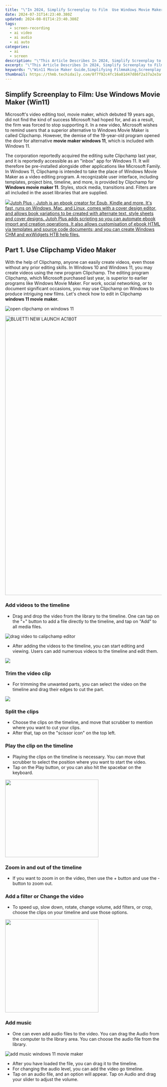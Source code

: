 ```yaml
---
title: "\"In 2024, Simplify Screenplay to Film  Use Windows Movie Maker (Win11)\""
date: 2024-07-31T14:23:40.380Z
updated: 2024-08-01T14:23:40.380Z
tags: 
  - screen-recording
  - ai video
  - ai audio
  - ai auto
categories: 
  - ai
  - screen
description: "\"This Article Describes In 2024, Simplify Screenplay to Film: Use Windows Movie Maker (Win11)\""
excerpt: "\"This Article Describes In 2024, Simplify Screenplay to Film: Use Windows Movie Maker (Win11)\""
keywords: "\"Win11 Movie Maker Guide,Simplifying Filmmaking,Screenplay to Film Conversion,Easy Win11 Storytelling,DIY Win11 Movie Creation,From Script To Screen: Win11,Moviemaker for Writers\""
thumbnail: https://thmb.techidaily.com/8f7f92c4fc16a81d47d86f2a37a2e3afe657d72abf04f0d91c9f6ae155f73630.jpg
---
```


## Simplify Screenplay to Film: Use Windows Movie Maker (Win11)

Microsoft's video editing tool, movie maker, which debuted 19 years ago, did not find the kind of success Microsoft had hoped for, and as a result, the firm was forced to stop supporting it. In a new video, Microsoft wishes to remind users that a superior alternative to Windows Movie Maker is called Clipchamp. However, the demise of the 19-year-old program opened the door for alternative **movie maker windows 11**, which is included with Windows 11.

The corporation reportedly acquired the editing suite Clipchamp last year, and it is reportedly accessible as an "inbox" app for Windows 11\. It will therefore be pre-installed alongside other applications like Microsoft Family. In Windows 11, Clipchamp is intended to take the place of Windows Movie Maker as a video editing program. A recognizable user interface, including templates, project bins, timeline, and more, is provided by Clipchamp for **Windows movie maker 11**. Styles, stock media, transitions and. Filters are all included in the asset libraries that are supplied.

<!-- affiliate ads begin -->
<a href="https://secure.2checkout.com/order/checkout.php?PRODS=4699091&QTY=1&AFFILIATE=108875&CART=1"><img src="https://secure.avangate.com/images/merchant/bccefcc1b1eee9eca3ae4f5c1a281482/products/1_jutoh-logo-1200x1600.jpg" border="0">Jutoh Plus -  Jutoh is an ebook creator for Epub, Kindle and more. It's fast, runs on Windows, Mac, and Linux, comes with a cover design editor, and allows book variations to be created with alternate text, style sheets and cover designs. Jutoh Plus adds scripting so you can automate ebook import and creation operations. It also allows customisation of ebook HTML via templates and source code documents; and you can create Windows CHM and wxWidgets HTB help files. </a>
<!-- affiliate ads end -->
## Part 1\. Use Clipchamp Video Maker

With the help of Clipchamp, anyone can easily create videos, even those without any prior editing skills. In Windows 10 and Windows 11, you may create videos using the new program Clipchamp. The editing program Clipchamp, which Microsoft purchased last year, is superior to earlier programs like Windows Movie Maker. For work, social networking, or to document significant occasions, you may use Clipchamp on Windows to produce intriguing new films. Let's check how to edit in Clipchamp **windows 11 movie maker.**

![open clipchamp on windows 11](https://images.wondershare.com/filmora/article-images/2022/09/open-clipchamp-on-windows-11.jpg)

<!-- affiliate ads begin -->
<a href="https://bluettide.pxf.io/c/5597632/2042332/17092" target="_top" id="2042332"><img src="//a.impactradius-go.com/display-ad/17092-2042332" border="0" alt="BLUETTI NEW LAUNCH AC180T" width="960" height="900"/></a><img height="0" width="0" src="https://imp.pxf.io/i/5597632/2042332/17092" style="position:absolute;visibility:hidden;" border="0" />
<!-- affiliate ads end -->
### **Add videos to the timeline**

* Drag and drop the video from the library to the timeline. One can tap on the "+" button to add a file directly to the timeline, and tap on "Add" to all media files.

![drag video to calipchamp editor](https://images.wondershare.com/filmora/article-images/2022/09/drag-video-to-calipchamp-editor.jpg)

* After adding the videos to the timeline, you can start editing and viewing. Users can add numerous videos to the timeline and edit them.

<!-- affiliate ads begin -->
<a href="https://shop.manycam.com/order/checkout.php?PRODS=17728032&QTY=1&AFFILIATE=108875&CART=1"><img src="https://secure.avangate.com/images/merchant/8230bea7d54bcdf99cdfe85cb07313d5/mcaffbanner920x120.png" border="0"></a>
<!-- affiliate ads end -->
### **Trim the video clip**

* For trimming the unwanted parts, you can select the video on the timeline and drag their edges to cut the part.

<!-- affiliate ads begin -->
<a href="https://store.nero.com/order/checkout.php?PRODS=22889392&QTY=1&AFFILIATE=108875&CART=1"><img src="http://webstatic.nero.com/nero2015-com-wAssets/img/affiliate/media/banner728-90eng.jpg" border="0"></a>
<!-- affiliate ads end -->
### **Split the clips**

* Choose the clips on the timeline, and move that scrubber to mention where you want to cut your clips.
* After that, tap on the "scissor icon" on the top left.

### **Play the clip on the timeline**

* Playing the clips on the timeline is necessary. You can move that scrubber to select the position where you want to start the video.
* Tap on the Play button, or you can also hit the spacebar on the keyboard.

<!-- affiliate ads begin -->
<a href="https://imp.i357552.net/c/5597632/863039/11832" target="_top" id="863039"><img src="//a.impactradius-go.com/display-ad/11832-863039" border="0" alt="" width="300" height="250"/></a>
<!-- affiliate ads end -->
### **Zoom in and out of the timeline**

* If you want to zoom in on the video, then use the + button and use the - button to zoom out.

### **Add a filter or Change the video**

* To speed up, slow down, rotate, change volume, add filters, or crop, choose the clips on your timeline and use those options.

<!-- affiliate ads begin -->
<a href="https://coinrule.sjv.io/c/5597632/1958374/18409" target="_top" id="1958374"><img src="//a.impactradius-go.com/display-ad/18409-1958374" border="0" alt="" width="300" height="300"/></a><img height="0" width="0" src="https://imp.pxf.io/i/5597632/1958374/18409" style="position:absolute;visibility:hidden;" border="0" />
<!-- affiliate ads end -->
### **Add music**

* One can even add audio files to the video. You can drag the Audio from the computer to the library area. You can choose the audio file from the library.

![add music windows 11 movie maker](https://images.wondershare.com/filmora/article-images/2022/09/add-music-windows-11-movie-maker.jpg)

* After you have loaded the file, you can drag it to the timeline.
* For changing the audio level, you can add the video go timeline.
* Tap on an audio file, and an option will appear. Tap on Audio and drag your slider to adjust the volume.

<!-- affiliate ads begin -->
<span id="1793213">
					<video width="1080" height="1620" style="cursor:pointer"
           poster="//a.impactradius-go.com/display-clicktoplayimage/1793213.jpeg"
           onclick="if(!this.playClicked){this.play();this.setAttribute('controls',true);this.playClicked=true;}">
	   <source src="//a.impactradius-go.com/display-ad/19135-1793213">
	   <img src="//a.impactradius-go.com/display-clicktoplayimage/1793213.jpeg" style="border: none; height: 100%; width: 100%; object-fit: contain">
	</video>
	<div style="width:1080px;text-align:center"><a href="javascript:window.open(decodeURIComponent('https%3A%2F%2Ftinyland.pxf.io%2Fc%2F5597632%2F1793213%2F19135'), '_blank');void(0);">Click here</a></div>
</span>
<img height="0" width="0" src="https://imp.pxf.io/i/5597632/1793213/19135" style="position:absolute;visibility:hidden;" border="0" />
<!-- affiliate ads end -->
### **Add title**

* To add the title to the video, you can tap on "Text" in the left menu.

![add titles windows 11 movie maker](https://images.wondershare.com/filmora/article-images/2022/09/add-titles-windows-11-movie-maker.jpg)

* Tap on the preferred titles from the sidebar using the drag and drop option to get the desired title to the timeline.

### **Export the video**

* After you have finished your edits, you can save the file in MP4 and tap on the export option in the right corner of the screen.

## Part 2\. Edit Videos in Windows 11 with Photos App

Windows has always offered methods for searching and displaying photos because it is a relatively flexible operating system. However, with Windows 11, Microsoft tried combining browsing, organizing, and viewing into a single program and some simple editing.

The outcome, the innocently named "Photos" app, can be pretty confusing. You can do anything with your photographs and videos, thanks to the Photos experience. Compare, edit, view, construct albums and create movies with ease of your priceless memories. While keeping you involved in the experience, it displays all of the goods from that place and lets you navigate to other pictures.

<!-- affiliate ads begin -->
<a href="https://secure.2checkout.com/order/checkout.php?PRODS=174416&QTY=1&AFFILIATE=108875&CART=1"><img src="https://www.easygifanimator.net/images/gif-animator.png" border="0">Easy GIF Animator is a powerful animated GIF editor and the top tool for creating animated pictures, banners, buttons and GIF videos. You get extensive animation editing features, animation effects, unmatched image quality and optimization for the web. No other GIF animation software matches our features and ease of use, that's why Easy GIF Animator is so popular.</a>
<!-- affiliate ads end -->
### Add the file

* You can tap on the "ADD" option, select "From the PC" from the overlay menu, and choose the desired video from the storage drive.
* After importing the videos from photos, you can see the storyboard screen to edit the video.

### Add title card

* Tap on the "Add title card" option on your storyboard pane, which can result in adding some extra fame before selecting the video on the storyboard.

### Add color pallete

* Choose the desired color from your color palette to change the background.
* You can tap on the "+" button under "Custom color" to choose the color by using the color picker.

### Time the unwanted parts

* Tap on the "Trim" option and choose the file you wish to trim if you have various video files on the storyboard.
* Then, click and hold your left mouse button and drag the pointer to adjust the clip.
* After editing according to your preference, you can tap on the "Done" option.

### Add some filters

* You can tap "Filters" on the storyboard pane, choose one, but tap on individual thumbnails on the sidebar.
* After applying the preferred filter, tap on the "Done" button from the bottom section, and click on confirm and apply.

<!-- affiliate ads begin -->
<a href="https://ephamedtechinc.pxf.io/c/5597632/2097467/26400?prodsku=B700" target="_top" id="2097467"><img src="//a.impactradius-go.com/display-ad/26400-2097467" border="0" alt="" width="640" height="640"/></a><img height="0" width="0" src="https://imp.pxf.io/i/5597632/2097467/26400" style="position:absolute;visibility:hidden;" border="0" />
<!-- affiliate ads end -->
### Export the video

* After you are done with your edit, you can tap "Finish Video" on the top section of the window.
* Choose video quality using the dropdown menu under the "Video quality" label.
* Tap on the export button to export the video.

<!-- affiliate ads begin -->
<a href="https://secure.2checkout.com/order/checkout.php?PRODS=37540879&QTY=1&AFFILIATE=108875&CART=1"><img src="https://paperscan.orpalis.com/img/content/You_prefer_to_use.png" border="0">PaperScan Professional： PaperScan Scanner Software is a powerful TWAIN & WIA scanning application centered on one idea: making document acquisition an unparalleled easy task for anyone.</a>
<!-- affiliate ads end -->
## Part 3\. Windows 11 Movie Maker Alternative

With the help of various robust editing tools and [Wondershare Filmora](https://tools.techidaily.com/wondershare/filmora/download/), users may quickly and easily make great videos. With Wondershare Filmora, anyone can learn how to be an excellent video editor, thanks to its wonderfully simple design. Additionally, animated elements, filters, and several video effects are provided by Wondershare Filmora. The use of various graphic and filter overlays on top of the video is made possible by the filters and overlays. Wondershare Filmora's vast library of lower third aids, openers, and titles in communicating.

Users of Wondershare Filmora can add moving graphics by dragging and dropping them into their videos. Users can select the ideal royalty-free tune from a music library and merge multiple movies and photos effortlessly. Wondershare Filmora's main features include support for 4K editing, GIF compatibility, noise removal, color tuning, a powerful text editor, a sound mixer, video stabilization, scene detection, and an audio equalizer.

[Free Download](https://tools.techidaily.com/wondershare/filmora/download/)For Win 7 or later(64-bit)

[Free Download](https://tools.techidaily.com/wondershare/filmora/download/)For macOS 10.14 or later

##### Step1Click on create a video

Tap on "New Project" and enter the video editor. Register your product by tapping on the "Register" option. You can visit the "File" menu in the upper section, click "Project setting," and choose aspect ratio.

<!-- affiliate ads begin -->
<a href="https://newchic.sjv.io/c/5597632/1659704/14420" target="_top" id="1659704"><img src="//a.impactradius-go.com/display-ad/14420-1659704" border="0" alt="" width="728" height="90"/></a><img height="0" width="0" src="https://imp.pxf.io/i/5597632/1659704/14420" style="position:absolute;visibility:hidden;" border="0" />
<!-- affiliate ads end -->
![click on create a video](https://images.wondershare.com/filmora/guide/get-started-with-filmora-02.png)

##### Step2Trim and edit the unwanted parts

When you create a raw video, it contains several unwanted parts that need to be removed from the video. You must drag the video to the timeline from Media Tab to cut or trim the video parts.

![trim and edit the unwanted parts](https://images.wondershare.com/filmora/guide/filmora-split-button.jpg)

One can add numerous clips, but each clip will get placed after the previously added clip. To rearrange the files, you must drag clips according to your preference.

##### Step3Add some visual effects

You have now successfully removed the unnecessary parts from video clips. You will need to detach audio files and add music and transitions to the clips. Tap on the text icon to add subtitles to the video.

![tap on the text icon](https://images.wondershare.com/filmora/guide/select-boris-effect.png)

You can get various templates in the software, which you can use for the video.

##### Step4Use the color correction

One can utilize numerous software filters to add exciting colors to the clip. Drag the filter and drop it on the timeline. Sliding to the end of the filter can change the lasting of the filter.

Once you finish your edits, you can easily save and publish them.

<!-- affiliate ads begin -->
<a href="https://secure.2checkout.com/order/checkout.php?PRODS=33729450&QTY=1&AFFILIATE=108875&CART=1"><img src="https://secure.avangate.com/images/merchant/7f687767ccf20fcea1c9dc4a5adc2326/Digisigner_banner_728_x_90_color_version.png" border="0"></a>
<!-- affiliate ads end -->
## The Bottom Line

In this article, you have learned about various video editors available on Windows 11 and an alternative. You can choose your video editors according to your preference and comfortability. Each video editor has unique features, and everyone can deliver the best user results. Clipchamp is the superior alternative option for previous Windows movie makers and comes with lots of features. If you want professional video editing, you can choose Clipchamp or [Wondershare Filmora](https://tools.techidaily.com/wondershare/filmora/download/).

[Free Download](https://tools.techidaily.com/wondershare/filmora/download/)For Win 7 or later(64-bit)

[Free Download](https://tools.techidaily.com/wondershare/filmora/download/)For macOS 10.14 or later

[Free Download](https://tools.techidaily.com/wondershare/filmora/download/)For macOS 10.14 or later

##### Step1Click on create a video

Tap on "New Project" and enter the video editor. Register your product by tapping on the "Register" option. You can visit the "File" menu in the upper section, click "Project setting," and choose aspect ratio.

![click on create a video](https://images.wondershare.com/filmora/guide/get-started-with-filmora-02.png)

##### Step2Trim and edit the unwanted parts

When you create a raw video, it contains several unwanted parts that need to be removed from the video. You must drag the video to the timeline from Media Tab to cut or trim the video parts.

<!-- affiliate ads begin -->
<a href="https://ukaidot.sjv.io/c/5597632/1793234/19578" target="_top" id="1793234"><img src="//a.impactradius-go.com/display-ad/19578-1793234" border="0" alt="" width="678" height="452"/></a><img height="0" width="0" src="https://imp.pxf.io/i/5597632/1793234/19578" style="position:absolute;visibility:hidden;" border="0" />
<!-- affiliate ads end -->
![trim and edit the unwanted parts](https://images.wondershare.com/filmora/guide/filmora-split-button.jpg)

One can add numerous clips, but each clip will get placed after the previously added clip. To rearrange the files, you must drag clips according to your preference.

##### Step3Add some visual effects

You have now successfully removed the unnecessary parts from video clips. You will need to detach audio files and add music and transitions to the clips. Tap on the text icon to add subtitles to the video.

<!-- affiliate ads begin -->
<a href="https://secure.2checkout.com/order/checkout.php?PRODS=19080710&QTY=1&AFFILIATE=108875&CART=1"><img src="https://smart-seo-tool.com/images/SmartSEOAuditorBox.png" border="0"></a>
<!-- affiliate ads end -->
![tap on the text icon](https://images.wondershare.com/filmora/guide/select-boris-effect.png)

You can get various templates in the software, which you can use for the video.

##### Step4Use the color correction

One can utilize numerous software filters to add exciting colors to the clip. Drag the filter and drop it on the timeline. Sliding to the end of the filter can change the lasting of the filter.

Once you finish your edits, you can easily save and publish them.

## The Bottom Line

In this article, you have learned about various video editors available on Windows 11 and an alternative. You can choose your video editors according to your preference and comfortability. Each video editor has unique features, and everyone can deliver the best user results. Clipchamp is the superior alternative option for previous Windows movie makers and comes with lots of features. If you want professional video editing, you can choose Clipchamp or [Wondershare Filmora](https://tools.techidaily.com/wondershare/filmora/download/).

[Free Download](https://tools.techidaily.com/wondershare/filmora/download/)For Win 7 or later(64-bit)

[Free Download](https://tools.techidaily.com/wondershare/filmora/download/)For macOS 10.14 or later

<ins class="adsbygoogle"
     style="display:block"
     data-ad-format="autorelaxed"
     data-ad-client="ca-pub-7571918770474297"
     data-ad-slot="1223367746"></ins>

<ins class="adsbygoogle"
     style="display:block"
     data-ad-format="autorelaxed"
     data-ad-client="ca-pub-7571918770474297"
     data-ad-slot="1223367746"></ins>



<ins class="adsbygoogle"
     style="display:block"
     data-ad-client="ca-pub-7571918770474297"
     data-ad-slot="8358498916"
     data-ad-format="auto"
     data-full-width-responsive="true"></ins>





<span class="atpl-alsoreadstyle">Also read:</span>
<div><ul>
<li><a href="https://youtube-blog.techidaily.com/024-approved-creating-captivating-life-enriching-video-content/"><u>[New] 2024 Approved  Creating Captivating Life-Enriching Video Content</u></a></li>
<li><a href="https://desktop-recording.techidaily.com/new-2024-approved-from-simple-to-sophisticated-mastering-zd-softs-video-recording-techniques/"><u>[New] 2024 Approved  From Simple to Sophisticated  Mastering ZD Soft's Video Recording Techniques</u></a></li>
<li><a href="https://facebook-video-recording.techidaily.com/new-expert-video-downloader-kit-ideal-for-firefox-browser-users-for-2024/"><u>[New] Expert Video Downloader Kit  Ideal for FireFox Browser Users for 2024</u></a></li>
<li><a href="https://desktop-recording.techidaily.com/new-kazam-screen-recorder-review/"><u>[New] Kazam Screen Recorder Review</u></a></li>
<li><a href="https://extra-guidance.techidaily.com/new-luminary-pixels-masterful-lighting-secrets-unveiled/"><u>[New] Luminary Pixels  Masterful Lighting Secrets Unveiled</u></a></li>
<li><a href="https://extra-guidance.techidaily.com/new-meme-design-excellence-guide/"><u>[New] Meme Design Excellence Guide</u></a></li>
<li><a href="https://extra-guidance.techidaily.com/new-omni-directional-vision-and-its-distinctive-features/"><u>[New] Omni-Directional Vision and Its Distinctive Features</u></a></li>
<li><a href="https://extra-guidance.techidaily.com/new-samsungs-gear-360-challenger-the-best-cameras-of-the-year/"><u>[New] Samsung’s Gear 360 Challenger  The Best Cameras of the Year</u></a></li>
<li><a href="https://extra-guidance.techidaily.com/new-sleek-superior-substantial-reviewing-the-asus-mg28uq-4k-display/"><u>[New] Sleek, Superior, Substantial – Reviewing the ASUS MG28UQ 4K Display</u></a></li>
<li><a href="https://instagram-clips.techidaily.com/new-spark-conversation-with-personalized-instagram-story-queries/"><u>[New] Spark Conversation with Personalized Instagram Story Queries</u></a></li>
<li><a href="https://some-approaches.techidaily.com/new-the-ultimate-review-of-wirecast-and-similar-programs/"><u>[New] The Ultimate Review of WireCast & Similar Programs</u></a></li>
<li><a href="https://extra-guidance.techidaily.com/new-tips-and-tricks-to-help-you-change-color-like-a-pro/"><u>[New] Tips and Tricks to Help You Change Color Like A Pro</u></a></li>
<li><a href="https://screen-mirroring-recording.techidaily.com/new-transform-your-team-sessions-masterful-use-of-slack-and-filmora-tools-for-2024/"><u>[New] Transform Your Team Sessions  Masterful Use of Slack & Filmora Tools for 2024</u></a></li>
<li><a href="https://desktop-recording.techidaily.com/updated-in-2024-cost-effective-pc-screenshot-wizards-listed/"><u>[Updated] In 2024, Cost-Effective PC Screenshot Wizards Listed</u></a></li>
<li><a href="https://extra-guidance.techidaily.com/updated-mastering-podcast-cover-art-top-decoding-strategies/"><u>[Updated] Mastering Podcast Cover Art  Top Decoding Strategies</u></a></li>
<li><a href="https://extra-guidance.techidaily.com/updated-perfect-palette-pro/"><u>[Updated] Perfect Palette Pro</u></a></li>
<li><a href="https://extra-guidance.techidaily.com/updated-prodigious-pcs-the-pinnacle-of-technology/"><u>[Updated] Prodigious PCs - The Pinnacle of Technology</u></a></li>
<li><a href="https://extra-guidance.techidaily.com/updated-seamlessly-embedded-your-tiktok-bios-direct-link-method/"><u>[Updated] Seamlessly Embedded  Your TikTok Bio's Direct Link Method</u></a></li>
<li><a href="https://extra-guidance.techidaily.com/updated-srt-and-mp4-synergy-expert-advice-edition/"><u>[Updated] SRT & MP4 Synergy  Expert Advice Edition</u></a></li>
<li><a href="https://instagram-clips.techidaily.com/updated-the-art-of-incorporating-urls-in-ig-stories-and-posts/"><u>[Updated] The Art of Incorporating URLs in IG Stories & Posts</u></a></li>
<li><a href="https://fox-access.techidaily.com/2024-approved-discover-poi-delights-in-instant-from-coffee-shops-to-concert-venues/"><u>2024 Approved  Discover POI Delights in Instant, From Coffee Shops to Concert Venues</u></a></li>
<li><a href="https://extra-guidance.techidaily.com/2024-approved-mastering-camera-stability-in-photo-and-video/"><u>2024 Approved  Mastering Camera Stability in Photo & Video</u></a></li>
<li><a href="https://extra-guidance.techidaily.com/2024-approved-maximizing-b-roll-impact-in-your-edits/"><u>2024 Approved  Maximizing B-Roll Impact in Your Edits</u></a></li>
<li><a href="https://extra-guidance.techidaily.com/2024-approved-must-visit-web-resources-for-text-aesthetics-and-functionality/"><u>2024 Approved  Must-Visit Web Resources for Text Aesthetics & Functionality</u></a></li>
<li><a href="https://extra-guidance.techidaily.com/2024-approved-optimal-use-of-zoom-features-on-chromebooks/"><u>2024 Approved  Optimal Use of Zoom Features on ChromeBooks</u></a></li>
<li><a href="https://extra-guidance.techidaily.com/2024-approved-peak-performance-cameras-for-athleticism/"><u>2024 Approved  Peak Performance Cameras for Athleticism</u></a></li>
<li><a href="https://instagram-clips.techidaily.com/how-to-get-1k-followers-every-month-on-instagram/"><u>How to Get 1K Followers Every Month on Instagram</u></a></li>
<li><a href="https://easy-unlock-android.techidaily.com/how-to-track-imei-number-of-nubia-z50-ultra-through-google-earth-by-drfone-android/"><u>How To Track IMEI Number Of Nubia Z50 Ultra Through Google Earth?</u></a></li>
<li><a href="https://screen-video-capture.techidaily.com/in-2024-5-best-racing-simulator-games/"><u>In 2024, 5 Best Racing Simulator Games</u></a></li>
<li><a href="https://iphone-transfer.techidaily.com/in-2024-6-methods-for-switching-from-apple-iphone-x-to-samsung-drfone-by-drfone-transfer-from-ios/"><u>In 2024, 6 Methods for Switching from Apple iPhone X to Samsung | Dr.fone</u></a></li>
<li><a href="https://screen-video-capture.techidaily.com/in-2024-datasafe-experts-assessment/"><u>In 2024, DataSafe Experts Assessment</u></a></li>
<li><a href="https://phone-solutions.techidaily.com/in-2024-how-to-watch-hulu-outside-us-on-google-pixel-fold-drfone-by-drfone-virtual-android/"><u>In 2024, How to Watch Hulu Outside US On Google Pixel Fold | Dr.fone</u></a></li>
<li><a href="https://snapchat-videos.techidaily.com/in-2024-pacing-perfection-controlling-frame-rates-on-snapchat/"><u>In 2024, Pacing Perfection  Controlling Frame Rates on Snapchat</u></a></li>
<li><a href="https://extra-guidance.techidaily.com/in-2024-prime-free-enhancement-tool-for-pics-onlineapp/"><u>In 2024, Prime Free Enhancement Tool for Pics Online/App</u></a></li>
<li><a href="https://extra-guidance.techidaily.com/in-2024-ps5xbox-series-x-top-gaming-tvs-unveiled/"><u>In 2024, PS5/Xbox Series X  Top Gaming TVs Unveiled</u></a></li>
<li><a href="https://extra-guidance.techidaily.com/in-2024-select-blur-apps-for-softened-backdrops/"><u>In 2024, Select Blur Apps for Softened Backdrops</u></a></li>
<li><a href="https://change-location.techidaily.com/in-2024-the-ultimate-guide-to-get-the-rare-candy-on-pokemon-go-fire-red-on-samsung-galaxy-s23-drfone-by-drfone-virtual-android/"><u>In 2024, The Ultimate Guide to Get the Rare Candy on Pokemon Go Fire Red On Samsung Galaxy S23 | Dr.fone</u></a></li>
<li><a href="https://tiktok-video-files.techidaily.com/innovative-ideas-to-make-money-from-your-snapchat-community/"><u>Innovative Ideas to Make Money From Your Snapchat Community</u></a></li>
<li><a href="https://extra-guidance.techidaily.com/inspirational-article-leaderboard-maker-for-2024/"><u>Inspirational Article Leaderboard Maker for 2024</u></a></li>
<li><a href="https://extra-guidance.techidaily.com/iphones-viewpoint-vista-selecting-superior-shots-for-images-for-2024/"><u>IPhone's Viewpoint Vista  Selecting Superior Shots for Images for 2024</u></a></li>
<li><a href="https://extra-guidance.techidaily.com/kinemaster-techniques-for-impeccable-storytelling-pace-for-2024/"><u>Kinemaster Techniques for Impeccable Storytelling Pace for 2024</u></a></li>
<li><a href="https://extra-skills.techidaily.com/leading-6-apps-to-transform-photos-by-eliminating-backgrounds-for-2024/"><u>Leading 6 Apps to Transform Photos by Eliminating Backgrounds for 2024</u></a></li>
<li><a href="https://extra-guidance.techidaily.com/magix-photo-manager-review-for-2024/"><u>MAGIX Photo Manager Review for 2024</u></a></li>
<li><a href="https://extra-guidance.techidaily.com/mastering-aspect-ratios-in-video-production-for-2024/"><u>Mastering Aspect Ratios in Video Production for 2024</u></a></li>
<li><a href="https://extra-guidance.techidaily.com/navigating-the-propeller-market-for-top-tier-fpv-drones-for-2024/"><u>Navigating the Propeller Market for Top-Tier FPV Drones for 2024</u></a></li>
<li><a href="https://network-issues.techidaily.com/remedying-gpu-fan-non-operational-state/"><u>Remedying GPU Fan Non-Operational State</u></a></li>
<li><a href="https://extra-guidance.techidaily.com/stay-on-the-edge-insights-into-panasonics-hx-a1-actionrecorder-for-2024/"><u>Stay on the Edge  Insights Into Panasonic's HX-A1 ActionRecorder for 2024</u></a></li>
<li><a href="https://sim-unlock.techidaily.com/the-best-android-sim-unlock-code-generators-unlock-your-vivo-s18e-phone-hassle-free-by-drfone-android/"><u>The Best Android SIM Unlock Code Generators Unlock Your Vivo S18e Phone Hassle-Free</u></a></li>
<li><a href="https://win11.techidaily.com/the-ultimate-technique-how-to-execute-a-clean-boot-on-windows-11/"><u>The Ultimate Technique: How to Execute a Clean Boot on Windows 11</u></a></li>
<li><a href="https://techidaily.com/undelete-lost-data-from-honor-90-by-fonelab-android-recover-data/"><u>Undelete lost data from Honor 90</u></a></li>
</ul></div>
